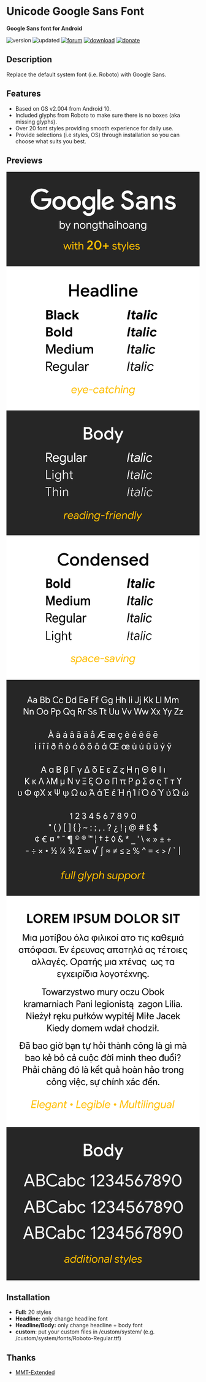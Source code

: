 # Unicode Google Sans Font
**Google Sans font for Android**

![version](https://img.shields.io/badge/Version-6.4.0-brightgreen.svg) 
![updated](https://img.shields.io/badge/Updated-Feb_9,_2020-green.svg) 
[![forum](https://img.shields.io/badge/Forum-XDA-orange.svg)](https://forum.xda-developers.com/apps/magisk/font-headline-fonts-nongthaihoang-t3886349) 
[![download](https://img.shields.io/badge/Download-↓-yellow.svg)](https://github.com/nongthaihoang/unicode_google_sans_font/releases)
[![donate](https://img.shields.io/badge/Donate-Paypal-blue.svg)](https://paypal.me/nongthaihoang)
 
## Description
Replace the default system font (i.e. Roboto) with Google Sans.

## Features
- Based on GS v2.004 from Android 10.
- Included glyphs from Roboto to make sure there is no boxes (aka missing glyphs).
- Over 20 font styles providing smooth experience for daily use.
- Provide selections (i.e styles, OS) through installation so you can choose what suits you best.

## Previews
![img](https://raw.githubusercontent.com/nongthaihoang/gs_images/master/gs1.png)
![img](https://raw.githubusercontent.com/nongthaihoang/gs_images/master/gs2.png)
![img](https://raw.githubusercontent.com/nongthaihoang/gs_images/master/gs3.png)
![img](https://raw.githubusercontent.com/nongthaihoang/gs_images/master/gs4.png)
![img](https://raw.githubusercontent.com/nongthaihoang/gs_images/master/gs5.png)
![img](https://raw.githubusercontent.com/nongthaihoang/gs_images/master/gs6.png)
![img](https://raw.githubusercontent.com/nongthaihoang/gs_images/master/gs7.png)

## Installation
- **Full:** 20 styles
- **Headline:** only change headline font
- **Headline/Body:** only change headline + body font
- **custom**: put your custom files in /custom/system/ (e.g. /custom/system/fonts/Roboto-Regular.ttf)

## Thanks
- [MMT-Extended](https://github.com/Zackptg5/MMT-Extended)
